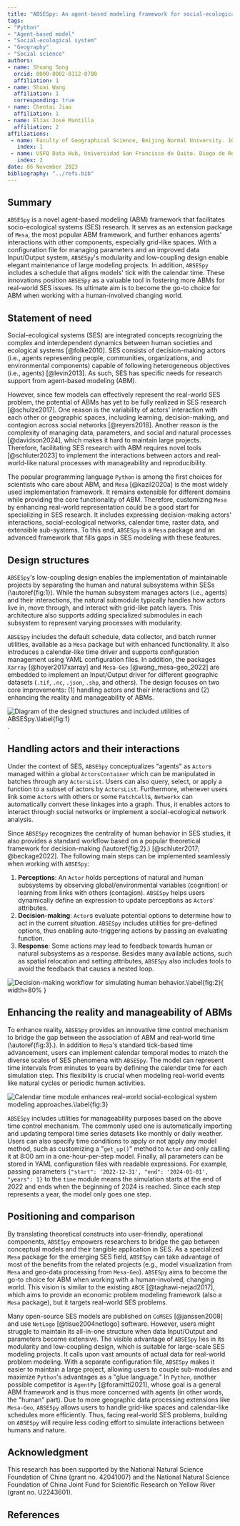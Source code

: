 ```yaml
---
title: "ABSESpy: An agent-based modeling framework for social-ecological systems"
tags:
- "Python"
- "Agent-based model"
- "Social-ecological system"
- "Geography"
- "Social science"
authors:
- name: Shuang Song
  orcid: 0000-0002-8112-8780
  affiliation: 1
- name: Shuai Wang
  affiliation: 1
  corresponding: true
- name: Chentai Jiao
  affiliation: 1
- name: Elías José Mantilla
  affiliation: 2
affiliations:
 - name: Faculty of Geographical Science, Beijing Normal University. 100875, Beijing, China.
   index: 1
 - name: USFQ Data Hub, Universidad San Francisco de Quito. Diego de Robles s/n y Pampite. Quito, Ecuador.
   index: 2
date: 06 November 2023
bibliography: "../refs.bib"
---
```


## Summary

`ABSESpy` is a novel agent-based modeling (ABM) framework that facilitates socio-ecological systems (SES) research. It serves as an extension package of `Mesa`, the most popular ABM framework, and further enhances agents' interactions with other components, especially grid-like spaces. With a configuration file for managing parameters and an improved data Input/Output system, `ABSESpy`'s modularity and low-coupling design enable elegant maintenance of large modeling projects. In addition, `ABSESpy` includes a schedule that aligns models' tick with the calendar time. These innovations position `ABSESpy` as a valuable tool in fostering more ABMs for real-world SES issues. Its ultimate aim is to become the go-to choice for ABM when working with a human-involved changing world.

## Statement of need

Social-ecological systems (SES) are integrated concepts recognizing the complex and interdependent dynamics between human societies and ecological systems [@folke2010]. SES consists of decision-making actors (i.e., agents representing people, communities, organizations, and environmental components) capable of following heterogeneous objectives (i.e., agents) [@levin2013]. As such, SES has specific needs for research support from agent-based modeling (ABM).

However, since few models can effectively represent the real-world SES problem, the potential of ABMs has yet to be fully realized in SES research [@schulze2017]. One reason is the variability of actors' interaction with each other or geographic spaces, including learning, decision-making, and contagion across social networks [@reyers2018]. Another reason is the complexity of managing data, parameters, and social and natural processes [@davidson2024], which makes it hard to maintain large projects. Therefore, facilitating SES research with ABM requires novel tools [@schluter2023] to implement the interactions between actors and real-world-like natural processes with manageability and reproducibility.

The popular programming language `Python` is among the first choices for scientists who care about ABM, and `Mesa` [@kazil2020a] is the most widely used implementation framework. It remains extensible for different domains while providing the core functionality of ABM. Therefore, customizing `Mesa` by enhancing real-world representation could be a good start for specializing in SES research. It includes expressing decision-making actors' interactions, social-ecological networks, calendar time, raster data, and extensible sub-systems. To this end, `ABSESpy` is a `Mesa` package and an advanced framework that fills gaps in SES modeling with these features.

## Design structures

`ABSESpy`'s low-coupling design enables the implementation of maintainable projects by separating the human and natural subsystems within SESs (\autoref{fig:1}). While the human subsystem manages actors (i.e., agents) and their interactions, the natural submodule typically handles how actors live in, move through, and interact with grid-like patch layers. This architecture also supports adding specialized submodules in each subsystem to represent varying processes with modularity.

`ABSESpy` includes the default schedule, data collector, and batch runner utilities, available as a `Mesa` package but with enhanced functionality. It also introduces a calendar-like time driver and supports configuration management using YAML configuration files. In addition, the packages `Xarray` [@hoyer2017xarray] and `Mesa-Geo` [@wang_mesa-geo_2022] are embedded to implement an Input/Output driver for different geographic datasets (`.tif`, `.nc`, `.json`, `.shp`, and others). The design focuses on two core improvements: (1) handling actors and their interactions and (2) enhancing the reality and manageability of ABMs.

![Diagram of the designed structures and included utilities of `ABSESpy`.\label{fig:1}](api_diagram.png).

## Handling actors and their interactions

Under the context of SES, `ABSESpy` conceptualizes "agents" as `Actor`s managed within a global `ActorsContainer` which can be manipulated in batches through any `ActorsList`. Users can also query, select, or apply a function to a subset of actors by `ActorsList`. Furthermore, whenever users link some `Actor`s with others or some `PatchCell`s, `Networkx` can automatically convert these linkages into a graph. Thus, it enables actors to interact through social networks or implement a social-ecological network analysis.

Since `ABSESpy` recognizes the centrality of human behavior in SES studies, it also provides a standard workflow based on a popular theoretical framework for decision-making (\autoref{fig:2}.) [@schluter2017; @beckage2022]. The following main steps can be implemented seamlessly when working with `ABSESpy`:

1. **Perceptions**:  An `Actor` holds perceptions of natural and human subsystems by observing global/environmental variables (cognition) or learning from links with others (contagion). `ABSESpy` helps users dynamically define an expression to update perceptions as `Actor`s' attributes.
2. **Decision-making**: `Actor`s evaluate potential options to determine how to act in the current situation. `ABSESpy` includes utilities for pre-defined options, thus enabling auto-triggering actions by passing an evaluating function.
3. **Response**: Some actions may lead to feedback towards human or natural subsystems as a response. Besides many available actions, such as spatial relocation and setting attributes, `ABSESpy` also includes tools to avoid the feedback that causes a nested loop.

![Decision-making workflow for simulating human behavior.\label{fig:2}](decision-making.png){ width=80% }

## Enhancing the reality and manageability of ABMs

To enhance reality, `ABSESpy` provides an innovative time control mechanism to bridge the gap between the association of ABM and real-world time (\autoref{fig:3}.). In addition to `Mesa`'s standard tick-based time advancement, users can implement calendar temporal modes to match the diverse scales of SES phenomena with `ABSESpy`. The model can represent time intervals from minutes to years by defining the calendar time for each simulation step. This flexibility is crucial when modeling real-world events like natural cycles or periodic human activities.

![Calendar time module enhances real-world social-ecological system modeling approaches.\label{fig:3}](real-world.png)

`ABSESpy` includes utilities for manageability purposes based on the above time control mechanism. The commonly used one is automatically importing and updating temporal time series datasets like monthly or daily weather. Users can also specify time conditions to apply or not apply any model method, such as customizing a "`get_up()`" method to `Actor` and only calling it at 8:00 am in a one-hour-per-step model. Finally, all parameters can be stored in YAML configuration files with readable expressions. For example, passing parameters `{"start": '2022-12-31', "end": '2024-01-01', "years": 1}` to the `time` module means the simulation starts at the end of 2022 and ends when the beginning of 2024 is reached. Since each step represents a year, the model only goes one step.

## Positioning and comparison

By translating theoretical constructs into user-friendly, operational components, `ABSESpy` empowers researchers to bridge the gap between conceptual models and their tangible application in SES. As a specialized `Mesa` package for the emerging SES field, `ABSESpy` can take advantage of most of the benefits from the related projects (e.g., model visualization from `Mesa` and geo-data processing from `Mesa-Geo`). `ABSESpy` aims to become the go-to choice for ABM when working with a human-involved, changing world. This vision is similar to the existing `ABCE` [@taghawi-nejad2017], which aims to provide an economic problem modeling framework (also a `Mesa` package), but it targets real-world SES problems.

Many open-source SES models are published on `CoMSES` [@janssen2008] and use `NetLogo` [@tisue2004netlogo] software. However, users might struggle to maintain its all-in-one structure when data Input/Output and parameters become extensive. The visible advantage of `ABSESpy` lies in its modularity and low-coupling design, which is suitable for large-scale SES modeling projects. It calls upon vast amounts of actual data for real-world problem modeling. With a separate configuration file, `ABSESpy` makes it easier to maintain a large project, allowing users to couple sub-modules and maximize `Python`'s advantages as a "glue language." In `Python`, another possible competitor is `AgentPy` [@foramitti2021], whose goal is a general ABM framework and is thus more concerned with agents (in other words, the "human" part). Due to more geographic data processing extensions like `Mesa-Geo`, `ABSESpy` allows users to handle grid-like spaces and calendar-like schedules more efficiently. Thus, facing real-world SES problems, building on `ABSESpy` will require less coding effort to simulate interactions between humans and nature.

## Acknowledgment

This research has been supported by the National Natural Science Foundation of China (grant no. 42041007) and the National Natural Science Foundation of China Joint Fund for Scientific Research on Yellow River (grant no. U2243601).

## References
